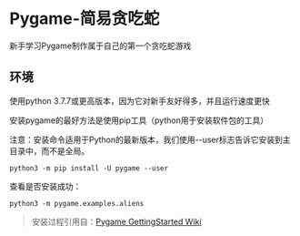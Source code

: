 # Pygame-简易贪吃蛇
新手学习Pygame制作属于自己的第一个贪吃蛇游戏
## 环境
使用python 3.7.7或更高版本，因为它对新手友好得多，并且运行速度更快

安装pygame的最好方法是使用pip工具（python用于安装软件包的工具）

注意：安装命令适用于Python的最新版本，我们使用--user标志告诉它安装到主目录中，而不是全局。

`python3 -m pip install -U pygame --user`

查看是否安装成功：

`python3 -m pygame.examples.aliens`

>安装过程引用自：[Pygame GettingStarted Wiki](https://www.pygame.org/wiki/GettingStarted)
